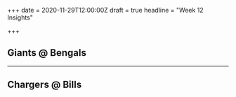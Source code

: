 +++
date = 2020-11-29T12:00:00Z
draft = true
headline = "Week 12 Insights"

+++
## Giants @ Bengals

***

## Chargers @ Bills